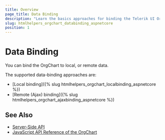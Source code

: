 ```yaml
---
title: Overview
page_title: Data Binding
description: "Learn the basics approaches for binding the Telerik UI OrgChart HtmlHelper for {{ site.framework }}."
slug: htmlhelpers_orgchart_databinding_aspnetcore
position: 1
---
```


# Data Binding

You can bind the OrgChart to local, or remote data. 

The supported data-binding approaches are:

* [Local binding]({% slug htmlhelpers_orgchart_localbinding_aspnetcore %})
* [Remote (Ajax) binding]({% slug htmlhelpers_orgchart_ajaxbinding_aspnetcore %})

## See Also

* [Server-Side API](/api/orgchart)
* [JavaScript API Reference of the OrgChart](https://docs.telerik.com/kendo-ui/api/javascript/ui/orgchart)
